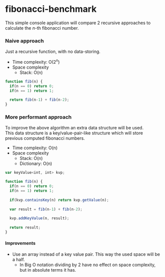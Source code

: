 # fibonacci-benchmark
This simple console application will compare 2 recursive approaches to calculate the *n*-th fibonacci number.

### Naive approach
Just a recursive function, with no data-storing.
* Time complexity: O(2<sup>n</sup>)
* Space complexity
  * Stack: O(n)

```javascript
function fib(n) {
  if(n == 0) return 0;
  if(n == 1) return 1;
  
  return fib(n-1) + fib(n-2);
}
```

### More performant approach
To improve the above algorithm an extra data structure will be used.  
This data structure is a key/value-pair-like structure which will store previous computed fibonacci numbers.
* Time complexity: O(n)
* Space complexity
  * Stack: O(n)
  * Dictionary: O(n)
  
```javascript
var keyValue<int, int> kvp;

function fib(n) {
  if(n == 0) return 0;
  if(n == 1) return 1;
  
  if(kvp.containsKey(n) return kvp.getValue(n);
  
  var result = fib(n-1) + fib(n-2);
  
  kvp.addKeyValue(n, result);
  
  return result;
}
```
#### Improvements
* Use an array instead of a key value pair. This way the used space will be a half.
  * In Big O notation dividing by 2 have no effect on space complexity, but in absolute terms it has.
